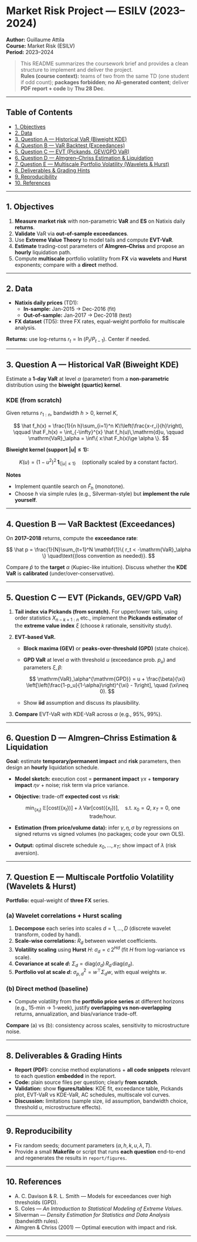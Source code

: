 # Market Risk Project — ESILV (2023–2024)

**Author:** Guillaume Attila  
**Course:** Market Risk (ESILV)  
**Period:** 2023–2024

> This README summarizes the coursework brief and provides a clean structure to implement and deliver the project.  
> **Rules (course context):** teams of two from the same TD (one student if odd count); **packages forbidden**; **no AI-generated content**; deliver **PDF report + code** by **Thu 28 Dec**.

---

## Table of Contents

- [1. Objectives](#1-objectives)  
- [2. Data](#2-data)  
- [3. Question A — Historical VaR (Biweight KDE)](#3-question-a--historical-var-biweight-kde)  
- [4. Question B — VaR Backtest (Exceedances)](#4-question-b--var-backtest-exceedances)  
- [5. Question C — EVT (Pickands, GEV/GPD VaR)](#5-question-c--evt-pickands-gevgpd-var)  
- [6. Question D — Almgren–Chriss Estimation & Liquidation](#6-question-d--almgrenchriss-estimation--liquidation)  
- [7. Question E — Multiscale Portfolio Volatility (Wavelets & Hurst)](#7-question-e--multiscale-portfolio-volatility-wavelets--hurst)  
- [8. Deliverables & Grading Hints](#8-deliverables--grading-hints)  
- [9. Reproducibility](#9-reproducibility)  
- [10. References](#10-references)

---

## 1. Objectives

1. **Measure market risk** with non-parametric **VaR** and **ES** on Natixis daily **returns**.  
2. **Validate** VaR via **out-of-sample exceedances**.  
3. Use **Extreme Value Theory** to model tails and compute **EVT-VaR**.  
4. **Estimate** trading-cost parameters of **Almgren–Chriss** and propose an **hourly** liquidation path.  
5. Compute **multiscale** portfolio volatility from **FX** via **wavelets** and **Hurst** exponents; compare with a **direct** method.

---

## 2. Data

- **Natixis daily prices** (TD1):  
  - **In-sample:** Jan-2015 → Dec-2016 (fit)  
  - **Out-of-sample:** Jan-2017 → Dec-2018 (test)
- **FX dataset** (TD5): three FX rates, equal-weight portfolio for multiscale analysis.

**Returns:** use log-returns $r_t = \ln\!\big(P_t/P_{t-1}\big)$. Center if needed.

---

## 3. Question A — Historical VaR (Biweight KDE)

Estimate a **1-day VaR** at level $\alpha$ (parameter) from a **non-parametric** distribution using the **biweight (quartic) kernel**.

### KDE (from scratch)
Given returns $r_{1:n}$, bandwidth $h>0$, kernel $K$,

$$
\hat f_h(x) = \frac{1}{n h}\sum_{i=1}^n K\!\left(\frac{x-r_i}{h}\right), \qquad
\hat F_h(x) = \int_{-\infty}^{x} \hat f_h(u)\,\mathrm{d}u, \qquad
\mathrm{VaR}_\alpha = \inf\{ x:\hat F_h(x)\ge \alpha \}.
$$

**Biweight kernel (support $\lvert u\rvert\le 1$):**

$$
K(u) = \bigl(1-u^2\bigr)^2\,\mathbf{1}_{\{\lvert u\rvert\le 1\}}
\quad\text{(optionally scaled by a constant factor)}.
$$

**Notes**
- Implement quantile search on $\hat F_h$ (monotone).  
- Choose $h$ via simple rules (e.g., Silverman-style) but **implement the rule yourself**.

---

## 4. Question B — VaR Backtest (Exceedances)

On **2017–2018** returns, compute the **exceedance rate**:

$$
\hat p = \frac{1}{N}\sum_{t=1}^N \mathbf{1}\{ r_t < -\mathrm{VaR}_\alpha \}
\quad\text{(loss convention as needed)}.
$$

Compare $\hat p$ to the **target** $\alpha$ (Kupiec-like intuition). Discuss whether the **KDE VaR** is **calibrated** (under/over-conservative).

---

## 5. Question C — EVT (Pickands, GEV/GPD VaR)

1) **Tail index via Pickands (from scratch).** For upper/lower tails, using order statistics $X_{n-k+1:n}$ etc., implement the **Pickands estimator** of the **extreme value index** $\xi$ (choose $k$ rationale, sensitivity study).

2) **EVT-based VaR.**  
   - **Block maxima (GEV)** or **peaks-over-threshold (GPD)** (state choice).  
   - **GPD VaR** at level $\alpha$ with threshold $u$ (exceedance prob. $p_u$) and parameters $\xi,\beta$:

     $$
     \mathrm{VaR}_\alpha^{\mathrm{GPD}}
     = u + \frac{\beta}{\xi}
     \left[\left(\frac{1-p_u}{1-\alpha}\right)^{\xi} - 1\right],
     \quad (\xi\neq 0).
     $$

   - Show **iid** assumption and discuss its plausibility.

3) **Compare** EVT-VaR with KDE-VaR across $\alpha$ (e.g., 95%, 99%).

---

## 6. Question D — Almgren–Chriss Estimation & Liquidation

**Goal:** estimate **temporary/permanent impact** and **risk** parameters, then design an **hourly** liquidation schedule.

- **Model sketch:** execution cost = **permanent impact** $\gamma x$ + **temporary impact** $\eta v$ + noise; risk term via price variance.  
- **Objective:** trade-off **expected cost** vs **risk**:

  $$
  \min_{\{x_t\}}\; \mathbb{E}[\text{cost}(\{x_t\})] \;+\; \lambda\,\mathrm{Var}[\text{cost}(\{x_t\})],
  \quad \text{s.t. } x_0=Q,\; x_T=0,\; \text{one trade/hour}.
  $$

- **Estimation (from price/volume data):** infer $\gamma,\eta,\sigma$ by regressions on signed returns vs signed volumes (no packages; code your own OLS).  
- **Output:** optimal discrete schedule $x_0,\dots,x_T$; show impact of $\lambda$ (risk aversion).

---

## 7. Question E — Multiscale Portfolio Volatility (Wavelets & Hurst)

**Portfolio:** equal-weight of **three FX** series.

### (a) Wavelet correlations + Hurst scaling
1. **Decompose** each series into scales $d=1,\dots,D$ (discrete wavelet transform, coded by hand).  
2. **Scale-wise correlations:** $R_d$ between wavelet coefficients.  
3. **Volatility scaling** using **Hurst** $H$: $\sigma_d = c\,2^{H d}$ (fit $H$ from log-variance vs scale).  
4. **Covariance at scale $d$:** $\Sigma_d = \mathrm{diag}(\sigma_d)\,R_d\,\mathrm{diag}(\sigma_d)$.  
5. **Portfolio vol at scale $d$:** $\sigma_{p,d}^2 = w^\top \Sigma_d w$, with equal weights $w$.

### (b) Direct method (baseline)
- Compute volatility from the **portfolio price series** at different horizons (e.g., 15-min → 1-week), justify **overlapping vs non-overlapping** returns, annualization, and bias/variance trade-off.

**Compare** (a) vs (b): consistency across scales, sensitivity to microstructure noise.

---

## 8. Deliverables & Grading Hints

- **Report (PDF):** concise method explanations + **all code snippets** relevant to each question **embedded** in the report.  
- **Code:** plain source files per question; clearly **from scratch**.  
- **Validation:** show **figures/tables**: KDE fit, exceedance table, Pickands plot, EVT-VaR vs KDE-VaR, AC schedules, multiscale vol curves.  
- **Discussion:** limitations (sample size, iid assumption, bandwidth choice, threshold $u$, microstructure effects).

---

## 9. Reproducibility

- Fix random seeds; document parameters $(\alpha, h, k, u, \lambda, T)$.  
- Provide a small **Makefile** or script that runs **each question** end-to-end and regenerates the results in `report/figures`.

---

## 10. References

- A. C. Davison & R. L. Smith — Models for exceedances over high thresholds (GPD).  
- S. Coles — *An Introduction to Statistical Modeling of Extreme Values*.  
- Silverman — *Density Estimation for Statistics and Data Analysis* (bandwidth rules).  
- Almgren & Chriss (2001) — Optimal execution with impact and risk.

---
